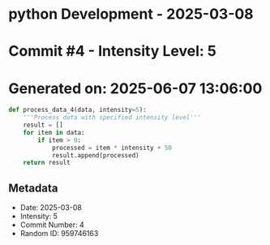 ﻿# python Development - 2025-03-08
# Commit #4 - Intensity Level: 5
# Generated on: 2025-06-07 13:06:00
```python
def process_data_4(data, intensity=5):
    '''Process data with specified intensity level'''
    result = []
    for item in data:
        if item > 0:
            processed = item * intensity + 50
            result.append(processed)
    return result
```
## Metadata
- Date: 2025-03-08
- Intensity: 5
- Commit Number: 4
- Random ID: 959746163
